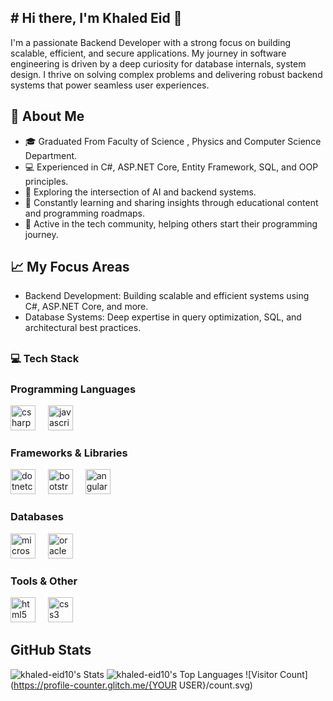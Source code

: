 ## # Hi there, I'm Khaled Eid 👋

I'm a passionate Backend Developer with a strong focus on building scalable, efficient, and secure applications. My journey in software engineering is driven by a deep curiosity for database internals, system design. I thrive on solving complex problems and delivering robust backend systems that power seamless user experiences.


## 🚀 About Me

- 🎓 Graduated From Faculty of Science , Physics and Computer Science Department.
- 💻 Experienced in C#, ASP.NET Core, Entity Framework, SQL, and OOP principles.
- 🤖 Exploring the intersection of AI and backend systems.
- 🌱 Constantly learning and sharing insights through educational content and programming roadmaps.
- 🎯 Active in the tech community, helping others start their programming journey.

## 📈 My Focus Areas
- Backend Development: Building scalable and efficient systems using C#, ASP.NET Core, and more.
- Database Systems: Deep expertise in query optimization, SQL, and architectural best practices.
##
### 💻 Tech Stack
<h3 align="left">Programming Languages</h3>
<div align="left">
  <img src="https://cdn.jsdelivr.net/gh/devicons/devicon/icons/csharp/csharp-original.svg" height="40" alt="csharp logo"  />
  <img width="12" />
  <img src="https://cdn.jsdelivr.net/gh/devicons/devicon/icons/javascript/javascript-original.svg" height="40" alt="javascript logo"  />
  <img width="12" />
</div>

<h3 align="left">Frameworks & Libraries</h3>
<div align="left">
  <img src="https://cdn.jsdelivr.net/gh/devicons/devicon/icons/dotnetcore/dotnetcore-original.svg" height="40" alt="dotnetcore logo"  />
  <img width="12" />
  <img src="https://cdn.jsdelivr.net/gh/devicons/devicon/icons/bootstrap/bootstrap-original.svg" height="40" alt="bootstrap logo"  />
  <img width="12" />
  <img src="https://cdn.jsdelivr.net/gh/devicons/devicon/icons/angularjs/angularjs-original.svg" height="40" alt="angularjs logo"  />
</div>

<h3 align="left">Databases</h3>
<div align="left">
<img src="https://cdn.jsdelivr.net/gh/devicons/devicon/icons/microsoftsqlserver/microsoftsqlserver-plain.svg" height="40" alt="microsoftsqlserver logo"  />
<img width="12" />
<img src="https://cdn.jsdelivr.net/gh/devicons/devicon/icons/oracle/oracle-original.svg" height="40" alt="oracle logo"  />
</div>

<h3 align="left">Tools & Other</h3>
<div align="left">
 <img src="https://cdn.jsdelivr.net/gh/devicons/devicon/icons/html5/html5-original.svg" height="40" alt="html5 logo"  />
  <img width="12" />
  <img src="https://cdn.jsdelivr.net/gh/devicons/devicon/icons/css3/css3-original.svg" height="40" alt="css3 logo"  />
</div>



## GitHub Stats

![khaled-eid10's Stats](https://github-readme-stats.vercel.app/api?username=khaled-eid10&theme=vue-dark&show_icons=true&hide_border=true&count_private=true)
![khaled-eid10's Top Languages](https://github-readme-stats.vercel.app/api/top-langs/?username=khaled-eid10&theme=vue-dark&show_icons=true&hide_border=true&layout=compact)
![Visitor Count](https://profile-counter.glitch.me/{YOUR USER}/count.svg)
